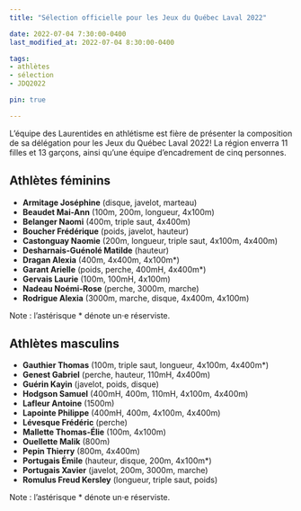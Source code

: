 ```yaml
---
title: "Sélection officielle pour les Jeux du Québec Laval 2022"

date: 2022-07-04 7:30:00-0400
last_modified_at: 2022-07-04 8:30:00-0400

tags:
- athlètes
- sélection
- JDQ2022

pin: true

---
```


L’équipe des Laurentides en athlétisme est fière de présenter la composition de sa délégation pour les Jeux du Québec Laval 2022! La région enverra 11 filles et 13 garçons, ainsi qu’une équipe d’encadrement de cinq personnes.

<!-- more -->

## Athlètes féminins

- **Armitage Joséphine** (disque, javelot, marteau)
- **Beaudet Mai-Ann** (100m, 200m, longueur, 4x100m)
- **Belanger Naomi** (400m, triple saut, 4x400m)
- **Boucher Frédérique** (poids, javelot, hauteur)
- **Castonguay Naomie** (200m, longueur, triple saut, 4x100m, 4x400m)
- **Desharnais-Guénolé Matilde** (hauteur)
- **Dragan Alexia** (400m, 4x400m, 4x100m\*)
- **Garant Arielle** (poids, perche, 400mH, 4x400m\*)
- **Gervais Laurie** (100m, 100mH, 4x100m)
- **Nadeau Noémi-Rose** (perche, 3000m, marche)
- **Rodrigue Alexia** (3000m, marche, disque,  4x400m, 4x100m)

Note : l’astérisque \* dénote un·e réserviste.

## Athlètes masculins

- **Gauthier Thomas** (100m, triple saut, longueur, 4x100m, 4x400m\*)
- **Genest Gabriel** (perche, hauteur, 110mH, 4x400m)
- **Guérin Kayin** (javelot, poids, disque)
- **Hodgson Samuel** (400mH, 400m, 110mH, 4x100m, 4x400m)
- **Lafleur Antoine** (1500m)
- **Lapointe Philippe** (400mH, 400m, 4x100m, 4x400m)
- **Lévesque Frédéric** (perche)
- **Mallette Thomas-Élie** (100m, 4x100m)
- **Ouellette Malik** (800m)
- **Pepin Thierry** (800m, 4x400m)
- **Portugais Émile** (hauteur, disque, 200m, 4x100m\*)
- **Portugais Xavier** (javelot, 200m, 3000m, marche)
- **Romulus Freud Kersley** (longueur, triple saut, poids)

Note : l’astérisque \* dénote un·e réserviste.
